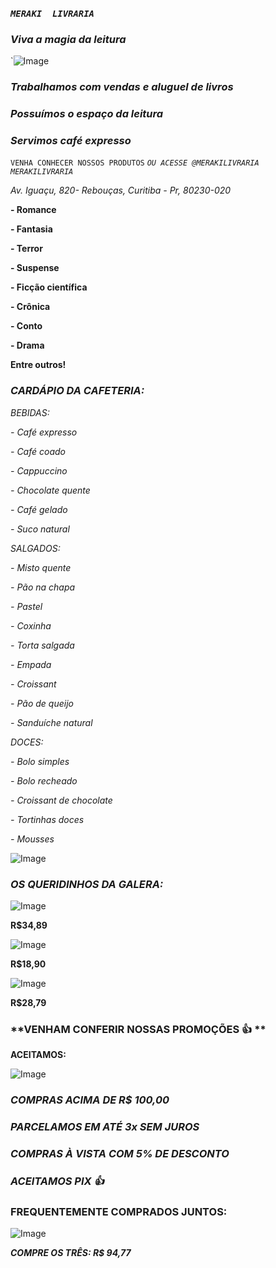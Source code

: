 



### *`MERAKI  LIVRARIA`*

### *Viva a magia da leitura*


`![Image](https://user-images.githubusercontent.com/115032426/193912673-28bef18e-f149-4a2e-b3e8-636183f40d3c.png)


### *Trabalhamos com vendas e aluguel de livros*
### *Possuímos o espaço da leitura*
### *Servimos café expresso*

`VENHA CONHECER NOSSOS PRODUTOS`
*`OU ACESSE @MERAKILIVRARIA MERAKILIVRARIA`*


*Av. Iguaçu, 820- Rebouças, Curitiba - Pr, 80230-020*

**- Romance**

**- Fantasia**

**- Terror**

**- Suspense**

**- Ficção científica**

**- Crônica**

**- Conto**

**- Drama**

  **Entre outros!**







###  **_CARDÁPIO DA CAFETERIA:_**

_BEBIDAS:_

 _- Café expresso_
 
 _- Café coado_
 
 _- Cappuccino_
 
 _- Chocolate quente_
 
 _- Café gelado_
 
 _- Suco natural_

_SALGADOS:_

 _- Misto quente_
 
 _- Pão na chapa_
 
 _- Pastel_
 
 _- Coxinha_
 
 _- Torta salgada_
 
 _- Empada_
 
 _- Croissant_
 
 _- Pão de queijo_
 
 _- Sanduíche natural_

_DOCES:_

_- Bolo simples_

_- Bolo recheado_

_- Croissant de chocolate_

_- Tortinhas doces_

_- Mousses_ 






![Image](https://user-images.githubusercontent.com/116592288/200639614-9222ddd1-75bf-4e7d-947f-a3311ef86db9.png)
### _OS QUERIDINHOS DA GALERA:_




![Image](https://user-images.githubusercontent.com/116592288/200641448-09b8dc64-351c-4d11-9b3b-af6229a2b5f4.png)

**R$34,89** 




![Image](https://user-images.githubusercontent.com/116592288/200641745-aa19a916-0e81-4598-be7e-513a529e6129.png)

**R$18,90**




![Image](https://user-images.githubusercontent.com/116592288/200642106-89d20c78-1450-48d3-930d-747144ebf70b.png)

**R$28,79**

### **VENHAM CONFERIR NOSSAS PROMOÇÕES 👍 **

**ACEITAMOS:**


![Image](https://user-images.githubusercontent.com/116592288/204623284-b59309e9-7843-4b38-8601-d51bb742df4c.png)

### **_COMPRAS ACIMA DE R$ 100,00_**
### **_PARCELAMOS EM ATÉ 3x SEM JUROS_**
### **_COMPRAS À VISTA COM 5% DE DESCONTO_**
### **_ACEITAMOS PIX 👍_** 
### __FREQUENTEMENTE COMPRADOS JUNTOS:__



![Image](https://user-images.githubusercontent.com/116592288/204629368-47d63ec0-3eb1-4c8d-83c6-ee54df3f9bb6.png)

**_COMPRE OS TRÊS: R$ 94,77_**




















